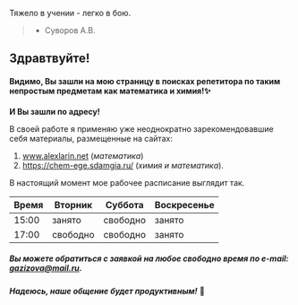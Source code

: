 >
Тяжело в учении - легко в бою.
> - Суворов А.В.

## Здравтвуйте!


#### Видимо, Вы зашли на мою страницу в поисках репетитора по таким непростым предметам как математика и химия!:sparkles:


**И Вы зашли по адресу!**

В своей работе я применяю уже неоднократно зарекомендовавшие себя материалы, размещенные на сайтах:
1. www.alexlarin.net (*математика*)
1. https://chem-ege.sdamgia.ru/ (*химия и математика*).

В настоящий момент мое рабочее расписание выглядит так.

Время | Вторник | Суббота | Воскресенье 
----- | ------- | ------- | -----------
15:00 | занято | свободно | занято
17:00 | свободно | свободно | занято


##### Вы можете обратиться с заявкой на любое свободно время по e-mail: gazizova@mail.ru.


**_Надеюсь, наше общение будет продуктивным!_** :pray:




